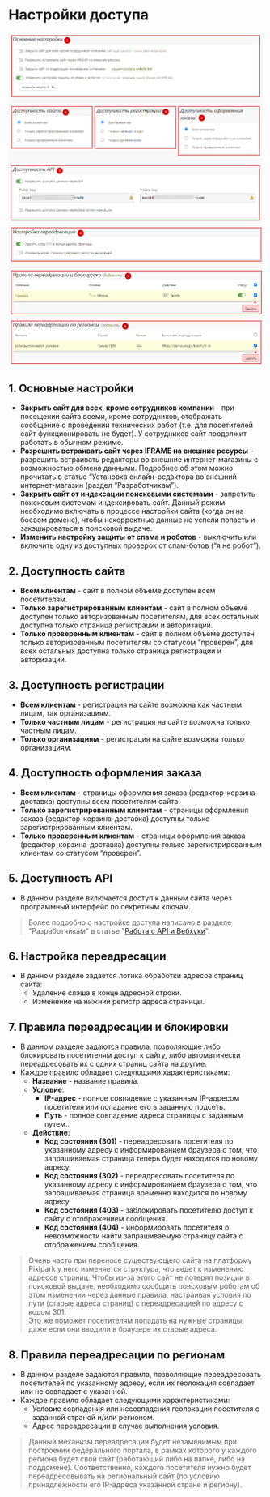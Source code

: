 # Настройки доступа

![](../_media/site/site11.png ':size=70%')
![](../_media/site/site12.png ':size=70%')
## 1. Основные настройки
* __Закрыть сайт для всех, кроме сотрудников компании__ - при посещении сайта всеми, кроме сотрудников, отображать сообщение о проведении технических работ (т.е. для посетителей сайт функционировать не будет). У сотрудников сайт продолжит работать в обычном режиме.
* __Разрешить встраивать сайт через IFRAME на внешние ресурсы__ - разрешить встраивать редакторы во внешние интернет-магазины с возможностью обмена данными. Подробнее об этом можно прочитать в статье “Установка онлайн-редактора во внешний интернет-магазин (раздел “Разработчикам”).
* __Закрыть сайт от индексации поисковыми системами__ - запретить поисковым системам индексировать сайт. Данный режим необходимо включать в процессе настройки сайта (когда он на боевом домене), чтобы некорректные данные не успели попасть и закэшироваться в поисковой выдаче.
* __Изменить настройку защиты от спама и роботов__ - выключить или включить одну из доступных проверок от спам-ботов (“я не робот”).

## 2. Доступность сайта
* __Всем клиентам__ - сайт в полном объеме доступен всем посетителям.
* __Только зарегистрированным клиентам__ - сайт в полном объеме доступен только авторизованным посетителям, для всех остальных доступна только страница регистрации и авторизации.
* __Только проверенным клиентам__ - сайт в полном объеме доступен только авторизованным посетителям со статусом “проверен”, для всех остальных доступна только страница регистрации и авторизации.

## 3. Доступность регистрации
* __Всем клиентам__ - регистрация на сайте возможна как частным лицам, так организациям.
* __Только частным лицам__ - регистрация на сайте возможна только частным лицам.
* __Только организациям__ - регистрация на сайте возможна только организациям.

## 4. Доступность оформления заказа
* __Всем клиентам__ - страницы оформления заказа (редактор-корзина-доставка) доступны всем посетителям сайта.
* __Только зарегистрированным клиентам__ - страницы оформления заказа (редактор-корзина-доставка) доступны только зарегистрированным клиентам.
* __Только проверенным клиентам__ - страницы оформления заказа (редактор-корзина-доставка) доступны только зарегистрированным клиентам со статусом “проверен”.

## 5. Доступность API
* В данном разделе включается доступ к данным сайта через программный интерфейс по секретным ключам.
> Более подробно о настройке доступа написано в разделе "Разработчикам" в статье "[Работа c API и Вебхуки](/dev/api)".

## 6. Настройка переадресации
* В данном разделе задается логика обработки адресов страниц сайта:
    + Удаление слэша в конце адресной строки.
    + Изменение на нижний регистр адреса страницы.

## 7. Правила переадресации и блокировки
* В данном разделе задаются правила, позволяющие либо блокировать посетителям доступ к сайту, либо автоматически переадресовать их с одних страниц сайта на другие.
* Каждое правило обладает следующими характеристиками:
    + __Название__ - название правила.
    + __Условие__:
        - __IP-адрес__ - полное совпадение с указанным IP-адресом посетителя или попадание его в заданную подсеть.
        - __Путь__ - полное совпадение адреса страницы с заданным путем..
    + __Действие__:
        - __Код состояния (301)__ - переадресовать посетителя по указанному адресу с информированием браузера о том, что запрашиваемая страница теперь будет находится по новому адресу.
        - __Код состояния (302)__ - переадресовать посетителя по указанному адресу с информированием браузера о том, что запрашиваемая страница временно находится по новому адресу.
        - __Код состояния (403)__ - заблокировать посетителю доступ к сайту с отображением сообщения.
        - __Код состояния (404)__ - информировать посетителя о невозможности найти запрашиваемую страницу сайта с отображением сообщения.

> Очень часто при переносе существующего сайта на платформу Pixlpark у него изменяется структура, что ведет к изменению адресов страниц. Чтобы из-за этого сайт не потерял позиции в поисковой выдаче, необходимо сообщить поисковым роботам об этом изменении через данные правила, настраивая условия по пути (старые адреса страниц) с переадресацией по адресу с кодом 301.<br>
Это же поможет посетителям попадать на нужные страницы, даже если они вводили в браузере их старые адреса.

## 8. Правила переадресации по регионам
* В данном разделе задаются правила, позволяющие переадресовать посетителей по указанному адресу, если их геолокация совпадает или не совпадает с указанной.
* Каждое правило обладает следующими характеристиками:
    + Условие совпадения или несовпадения геолокации посетителя с заданной страной и/или регионом.
    + Адрес переадресации в случае выполнения условия.

> Данный механизм переадресации будет незаменимым при построении федерального портала, в рамках которого у каждого региона будет свой сайт (работающий либо на папке, либо на поддомене). Соответственно, каждого посетителя нужно будет переадресовывать на региональный сайт (по условию принадлежности его IP-адреса указанной стране и региону).